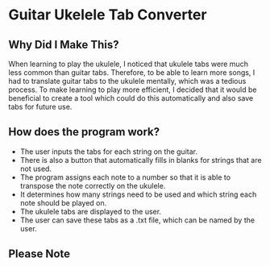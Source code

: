 # Guitar Ukelele Tab Converter

## Why Did I Make This?
When learning to play the ukulele, I noticed that ukulele tabs were much less common than guitar tabs. Therefore, to be able to learn more songs, I had to translate guitar tabs to the ukulele mentally, which was a tedious process. To make learning to play more efficient, I decided that it would be beneficial to create a tool which could do this automatically and also save tabs for future use.

## How does the program work?
- The user inputs the tabs for each string on the guitar.
- There is also a button that automatically fills in blanks for strings that are not used.
- The program assigns each note to a number so that it is able to transpose the note correctly on the ukulele.
- It determines how many strings need to be used and which string each note should be played on.
- The ukulele tabs are displayed to the user.
- The user can save these tabs as a .txt file, which can be named by the user.

## Please Note
